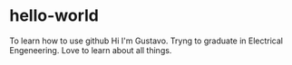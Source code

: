 # hello-world
To learn how to use github
Hi I'm Gustavo. Tryng to graduate in Electrical Engeneering. Love to learn about all things. 
